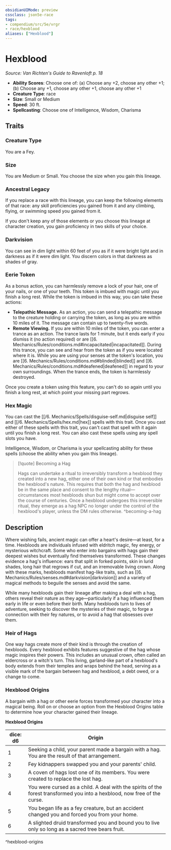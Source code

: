```yaml
---
obsidianUIMode: preview
cssclass: json5e-race
tags:
- compendium/src/5e/vrgr
- race/hexblood
aliases: ["Hexblood"]
---
```

# Hexblood
*Source: Van Richten's Guide to Ravenloft p. 18*  

- **Ability Scores**: Choose one of: (a) Choose any +2, choose any other +1; (b) Choose any +1, choose any other +1, choose any other +1
- **Creature Type**: race
- **Size**: Small or Medium
- **Speed**: 30 ft.
- **Spellcasting**: Choose one of Intelligence, Wisdom, Charisma

## Traits

### Creature Type

You are a Fey.

### Size

You are Medium or Small. You choose the size when you gain this lineage.

### Ancestral Legacy

If you replace a race with this lineage, you can keep the following elements of that race: any skill proficiencies you gained from it and any climbing, flying, or swimming speed you gained from it.

If you don't keep any of those elements or you choose this lineage at character creation, you gain proficiency in two skills of your choice.

### Darkvision

You can see in dim light within 60 feet of you as if it were bright light and in darkness as if it were dim light. You discern colors in that darkness as shades of gray.

### Eerie Token

As a bonus action, you can harmlessly remove a lock of your hair, one of your nails, or one of your teeth. This token is imbued with magic until you finish a long rest. While the token is imbued in this way, you can take these actions:

- **Telepathic Message.** As an action, you can send a telepathic message to the creature holding or carrying the token, as long as you are within 10 miles of it. The message can contain up to twenty-five words.  
- **Remote Viewing.** If you are within 10 miles of the token, you can enter a trance as an action. The trance lasts for 1 minute, but it ends early if you dismiss it (no action required) or are [[6. Mechanics/Rules/conditions.md#incapacitated\|incapacitated]]. During this trance, you can see and hear from the token as if you were located where it is. While you are using your senses at the token's location, you are [[6. Mechanics/Rules/conditions.md#blinded\|blinded]] and [[6. Mechanics/Rules/conditions.md#deafened\|deafened]] in regard to your own surroundings. When the trance ends, the token is harmlessly destroyed.  

Once you create a token using this feature, you can't do so again until you finish a long rest, at which point your missing part regrows.

### Hex Magic

You can cast the [[/6. Mechanics/Spells/disguise-self.md\|disguise self]] and [[/6. Mechanics/Spells/hex.md\|hex]] spells with this trait. Once you cast either of these spells with this trait, you can't cast that spell with it again until you finish a long rest. You can also cast these spells using any spell slots you have.

Intelligence, Wisdom, or Charisma is your spellcasting ability for these spells (choose the ability when you gain this lineage).

> [!quote] Becoming a Hag
> 
> Hags can undertake a ritual to irreversibly transform a hexblood they created into a new hag, either one of their own kind or that embodies the hexblood's nature. This requires that both the hag and hexblood be in the same place and consent to the lengthy ritual—circumstances most hexbloods shun but might come to accept over the course of centuries. Once a hexblood undergoes this irreversible ritual, they emerge as a hag NPC no longer under the control of the hexblood's player, unless the DM rules otherwise.
^becoming-a-hag

## Description

Where wishing fails, ancient magic can offer a heart's desire—at least, for a time. Hexbloods are individuals infused with eldritch magic, fey energy, or mysterious witchcraft. Some who enter into bargains with hags gain their deepest wishes but eventually find themselves transformed. These changes evidence a hag's influence: ears that split in forked points, skin in lurid shades, long hair that regrows if cut, and an irremovable living crown. Along with these marks, hexbloods manifest hag-like traits, such as [[6. Mechanics/Rules/senses.md#darkvision\|darkvision]] and a variety of magical methods to beguile the senses and avoid the same.

While many hexbloods gain their lineage after making a deal with a hag, others reveal their nature as they age—particularly if a hag influenced them early in life or even before their birth. Many hexbloods turn to lives of adventure, seeking to discover the mysteries of their magic, to forge a connection with their fey natures, or to avoid a hag that obsesses over them.

### Heir of Hags

One way hags create more of their kind is through the creation of hexbloods. Every hexblood exhibits features suggestive of the hag whose magic inspires their powers. This includes an unusual crown, often called an eldercross or a witch's turn. This living, garland-like part of a hexblood's body extends from their temples and wraps behind the head, serving as a visible mark of the bargain between hag and hexblood, a debt owed, or a change to come.

### Hexblood Origins

A bargain with a hag or other eerie forces transformed your character into a magical being. Roll on or choose an option from the Hexblood Origins table to determine how your character gained their lineage.

**Hexblood Origins**

| dice: d6 | Origin |
|----------|--------|
| 1 | Seeking a child, your parent made a bargain with a hag. You are the result of that arrangement. |
| 2 | Fey kidnappers swapped you and your parents' child. |
| 3 | A coven of hags lost one of its members. You were created to replace the lost hag. |
| 4 | You were cursed as a child. A deal with the spirits of the forest transformed you into a hexblood, now free of the curse. |
| 5 | You began life as a fey creature, but an accident changed you and forced you from your home. |
| 6 | A slighted druid transformed you and bound you to live only so long as a sacred tree bears fruit. |
^hexblood-origins